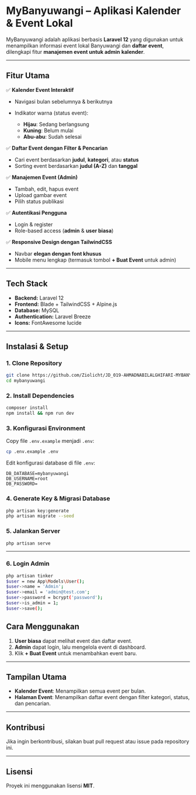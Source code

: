 # **MyBanyuwangi – Aplikasi Kalender & Event Lokal**

MyBanyuwangi adalah aplikasi berbasis **Laravel 12** yang digunakan untuk menampilkan informasi event lokal Banyuwangi dan **daftar event**, dilengkapi fitur **manajemen event untuk admin** **kalender**.

---

## **Fitur Utama**

✅ **Kalender Event Interaktif**

* Navigasi bulan sebelumnya & berikutnya
* Indikator warna (status event):

  * **Hijau**: Sedang berlangsung
  * **Kuning**: Belum mulai
  * **Abu-abu**: Sudah selesai

✅ **Daftar Event dengan Filter & Pencarian**

* Cari event berdasarkan **judul**, **kategori**, atau **status**
* Sorting event berdasarkan **judul (A-Z)** dan **tanggal**

✅ **Manajemen Event (Admin)**

* Tambah, edit, hapus event
* Upload gambar event
* Pilih status publikasi

✅ **Autentikasi Pengguna**

* Login & register
* Role-based access (**admin** & **user biasa**)

✅ **Responsive Design dengan TailwindCSS**

* Navbar **elegan dengan font khusus**
* Mobile menu lengkap (termasuk tombol **+ Buat Event** untuk admin)

---

## **Tech Stack**

* **Backend:** Laravel 12
* **Frontend:** Blade + TailwindCSS + Alpine.js
* **Database:** MySQL
* **Authentication:** Laravel Breeze
* **Icons:** FontAwesome lucide

---

## **Instalasi & Setup**

### 1. **Clone Repository**

```bash
git clone https://github.com/Ziolicht/JD_019-AHMADNABILALGHIFARI-MYBANYUWANGI
cd mybanyuwangi
```

### 2. **Install Dependencies**

```bash
composer install
npm install && npm run dev
```

### 3. **Konfigurasi Environment**

Copy file `.env.example` menjadi `.env`:

```bash
cp .env.example .env
```

Edit konfigurasi database di file `.env`:

```
DB_DATABASE=mybanyuwangi
DB_USERNAME=root
DB_PASSWORD=
```

### 4. **Generate Key & Migrasi Database**

```bash
php artisan key:generate
php artisan migrate --seed
```

### 5. **Jalankan Server**

```bash
php artisan serve
```

---
### 6. **Login Admin**
```bash
php artisan tinker
$user = new App\Models\User();
$user->name = 'Admin';
$user->email = 'admin@test.com';
$user->password = bcrypt('password');
$user->is_admin = 1;
$user->save();
```

## **Cara Menggunakan**

1. **User biasa** dapat melihat event dan daftar event.
2. **Admin** dapat login, lalu mengelola event di dashboard.
3. Klik **+ Buat Event** untuk menambahkan event baru.

---

## **Tampilan Utama**

* **Kalender Event**: Menampilkan semua event per bulan.
* **Halaman Event**: Menampilkan daftar event dengan filter kategori, status, dan pencarian.

---

## **Kontribusi**

Jika ingin berkontribusi, silakan buat pull request atau issue pada repository ini.

---

## **Lisensi**

Proyek ini menggunakan lisensi **MIT**.
